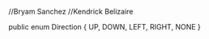 //Bryam Sanchez
//Kendrick Belizaire

public enum Direction {
    UP,
    DOWN,
    LEFT,
    RIGHT,
    NONE
}

